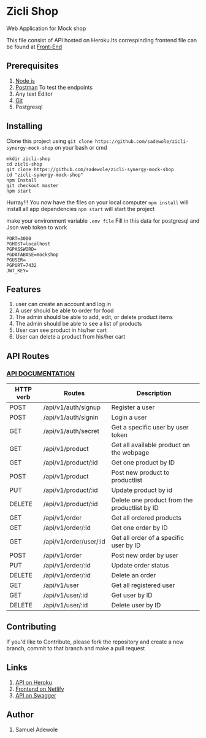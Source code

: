 # Zicli Shop

Web Application for Mock shop

This file consist of API hosted on Heroku.Its correspinding frontend file can be found at [Front-End](https://github.com/sadewole/Zicli-Synergy-Mock-Shop-Front-End-)

## Prerequisites

1. [Node js](https://nodejs.org/en/)
2. [Postman](https://www.getpostman.com/) To test the endpoints
3. Any text Editor
4. [Git](https://git-scm.com/downloads)
5. Postgresql

## Installing

Clone this project using `git clone https://github.com/sadewole/zicli-synergy-mock-shop` on your bash or cmd

```shell
mkdir zicli-shop
cd zicli-shop
git clone https://github.com/sadewole/zicli-synergy-mock-shop
cd "zicli-synergy-mock-shop"
npm Install
git checkout master
npm start
```

Hurray!!! You now have the files on your local computer
`npm install` will install all app dependencies
`npm start` will start the project

make your environment variable `.env file`
Fill in this data for postgresql and Json web token to work

```
PORT=3000
PGHOST=localhost
PGPASSWORD=
PGDATABASE=mockshop
PGUSER=
PGPORT=7432
JWT_KEY=
```

## Features

1. user can create an account and log in
2. A user should be able to order for food
3. The admin should be able to add, edit, or delete product items
4. The admin should be able to see a list of products
5. User can see product in his/her cart
6. User can delete a product from his/her cart

## API Routes

### [API DOCUMENTATION]()

| HTTP verb | Routes                 | Description                                   |
| --------- | ---------------------- | --------------------------------------------- |
| POST      | /api/v1/auth/signup    | Register a user                               |
| POST      | /api/v1/auth/signin    | Login a user                                  |
| GET       | /api/v1/auth/secret    | Get a specific user by user token             |
| GET       | /api/v1/product        | Get all available product on the webpage      |
| GET       | /api/v1/product/:id    | Get one product by ID                         |
| POST      | /api/v1/product        | Post new product to productlist               |
| PUT       | /api/v1/product/:id    | Update product by id                          |
| DELETE    | /api/v1/product/:id    | Delete one product from the productlist by ID |
| GET       | /api/v1/order          | Get all ordered products                      |
| GET       | /api/v1/order/:id      | Get one order by ID                           |
| GET       | /api/v1/order/user/:id | Get all order of a specific user by ID        |
| POST      | /api/v1/order          | Post new order by user                        |
| PUT       | /api/v1/order/:id      | Update order status                           |
| DELETE    | /api/v1/order/:id      | Delete an order                           |
| GET       | /api/v1/user           | Get all registered user                       |
| GET       | /api/v1/user/:id       | Get user by ID                                |
| DELETE    | /api/v1/user/:id       | Delete user by ID                             |

## Contributing

If you'd like to Contribute, please fork the repository and create a new branch, commit to that branch and make a pull request

## Links

1. [API on Heroku](https://zicli-synergy.herokuapp.com/api/v1)
2. [Frontend on Netlify](https://zicli-mock-shop.netlify.com/)
3. [API on Swagger](https://app.swaggerhub.com/apis/PressGurd/Mock-shop/1.0#trial)

## Author

1. Samuel Adewole
